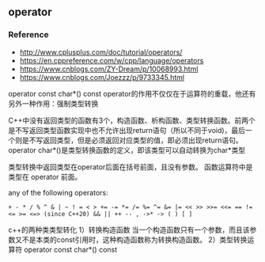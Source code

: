 ## operator

### Reference
- http://www.cplusplus.com/doc/tutorial/operators/
- https://en.cppreference.com/w/cpp/language/operators
- https://www.cnblogs.com/ZY-Dream/p/10068993.html
- https://www.cnblogs.com/Joezzz/p/9733345.html

operator const char*() const
operator的作用不仅仅在于运算符的重载，他还有另外一种作用：强制类型转换

C++中没有返回类型的函数有3个，构造函数、析构函数、类型转换函数。前两个是不写返回类型函数实现中也不允许出现return语句（所以不同于void)，最后一个则是不写返回类型，但是必须返回对应类型的值，即必须出现return语句。
operator char*()是类型转换函数的定义，即该类型可以自动转换为char*类型

类型转换中返回类型在operator后面在括号前面，且没有参数。 函数运算符中是类型在 operator 前面。

any of the following operators:
```
+ - * / % ^ & | ~ ! = < > += -= *= /= %= ^= &= |= << >> >>= <<= == != <= >= <=> (since C++20) && || ++ -- , ->* -> ( ) [ ]
```

c++的两种类类型转化
1）转换构造函数
    当一个构造函数只有一个参数，而且该参数又不是本类的const引用时，这种构造函数称为转换构造函数。
2）类型转换运算符
    operator const char*() const
